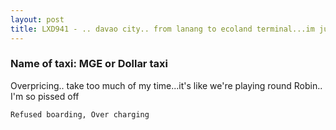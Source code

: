 ```yaml
---
layout: post
title: LXD941 - .. davao city.. from lanang to ecoland terminal...im just observing the way the driver drove..he actually consumed my time.. normally from my place to ecoland it takes 20 mins.. but i spend almost an hour with him.. ive pay an amount which i wasnt expected
---
```


### Name of taxi: MGE or Dollar taxi

Overpricing.. take too much of my time...it's like we're playing round Robin.. I'm so pissed off

```Refused boarding, Over charging```
